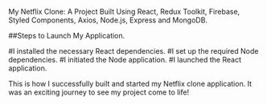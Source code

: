 My Netflix Clone: A Project Built Using React, Redux Toolkit, Firebase, Styled Components, Axios, Node.js, Express and MongoDB.

##Steps to Launch My Application.

#I installed the necessary React dependencies.
#I set up the required Node dependencies.
#I initiated the Node application.
#I launched the React application.

This is how I successfully built and started my Netflix clone application. It was an exciting journey to see my project come to life!



